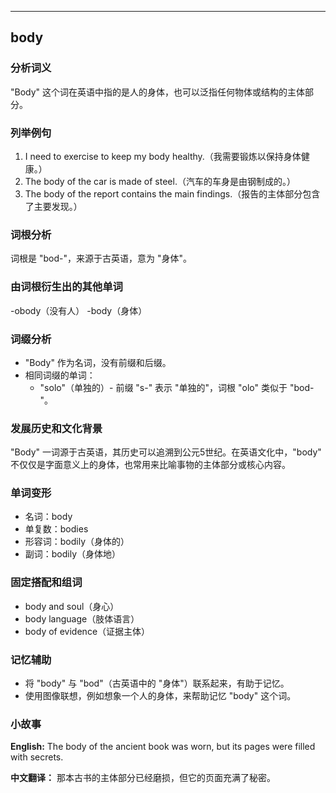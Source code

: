 
---------------
## body
### 分析词义
"Body" 这个词在英语中指的是人的身体，也可以泛指任何物体或结构的主体部分。

### 列举例句
1. I need to exercise to keep my body healthy.（我需要锻炼以保持身体健康。）
2. The body of the car is made of steel.（汽车的车身是由钢制成的。）
3. The body of the report contains the main findings.（报告的主体部分包含了主要发现。）

### 词根分析
词根是 "bod-"，来源于古英语，意为 "身体"。

### 由词根衍生出的其他单词
-obody（没有人）
-body（身体）

### 词缀分析
- "Body" 作为名词，没有前缀和后缀。
- 相同词缀的单词：
  - "solo"（单独的）- 前缀 "s-" 表示 "单独的"，词根 "olo" 类似于 "bod-"。

### 发展历史和文化背景
"Body" 一词源于古英语，其历史可以追溯到公元5世纪。在英语文化中，"body" 不仅仅是字面意义上的身体，也常用来比喻事物的主体部分或核心内容。

### 单词变形
- 名词：body
- 单复数：bodies
- 形容词：bodily（身体的）
- 副词：bodily（身体地）

### 固定搭配和组词
- body and soul（身心）
- body language（肢体语言）
- body of evidence（证据主体）

### 记忆辅助
- 将 "body" 与 "bod"（古英语中的 "身体"）联系起来，有助于记忆。
- 使用图像联想，例如想象一个人的身体，来帮助记忆 "body" 这个词。

### 小故事
**English:**
The body of the ancient book was worn, but its pages were filled with secrets.

**中文翻译：**
那本古书的主体部分已经磨损，但它的页面充满了秘密。

